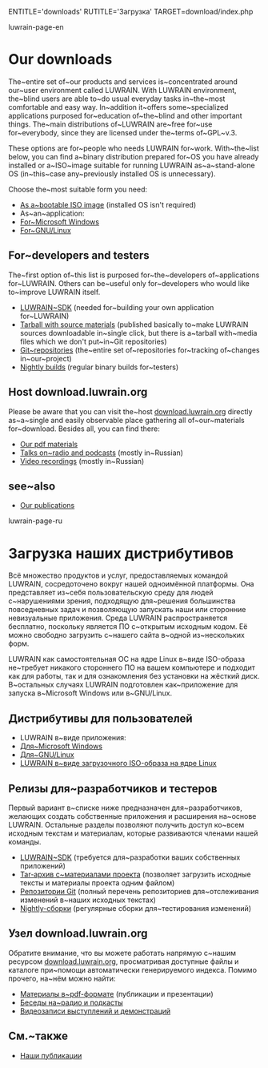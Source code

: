 
ENTITLE='downloads'
RUTITLE='Загрузка'
TARGET=download/index.php

luwrain-page-en

# Our downloads

The~entire set of~our products and services is~concentrated around our~user environment called LUWRAIN.
With LUWRAIN environment, the~blind users are able to~do usual  everyday tasks in~the~most comfortable and easy way.
In~addition it~offers some~specialized applications purposed for~education of~the~blind and other important things.
The~main distributions of~LUWRAIN are~free for~use for~everybody, since they are licensed under the~terms of~GPL~v.3.


These options are for~people who needs LUWRAIN for~work. 
With~the~list below, you can find a~binary distribution prepared for~OS you have already installed or 
a~ISO~image suitable for running LUWRAIN as~a~stand-alone OS (in~this~case any~previously installed OS is unnecessary).

Choose the~most suitable form you need:

* [As a~bootable ISO image](local:iso/) (installed OS isn't required)
* As~an~application:
 * [For~Microsoft Windows](local:windows/)
 * [For~GNU/Linux](local:linux/)

## For~developers and testers

The~first option of~this list is purposed for~the~developers
of~applications for~LUWRAIN.
Others can be~useful only for~developers who would like to~improve LUWRAIN itself.

* [LUWRAIN~SDK](local:sdk/) (needed for~building your own application for~LUWRAIN)
* [Tarball with source materials](local:tarball/) (published basically to~make LUWRAIN sources downloadable in~single click, but there is a~tarball with~media files which we don't put~in~Git repositories)
* [Git~repositories](local:git/) (the~entire set of~repositories for~tracking of~changes in~our~project)
* [Nightly builds](local:nightly/) (regular binary builds for~testers)

## Host download.luwrain.org

Please be aware that you can visit the~host [download.luwrain.org](http://download.luwrain.org) directly 
as~a~single and easily observable place gathering all of~our~materials for~download.
Besides all, you can find there:

* [Our pdf materials](http://download.luwrain.org/pdf/)
* [Talks on~radio and podcasts](http://download.luwrain.org/chats/) (mostly in~Russian)
* [Video recordings](http://download.luwrain.org/video/) (mostly in~Russian)

## see~also

* [Our publications](local:/community/publications/)

luwrain-page-ru

# Загрузка наших дистрибутивов

Всё множество продуктов и услуг, предоставляемых командой LUWRAIN, сосредоточено вокруг нашей одноимённой платформы.
Она представляет из~себя пользовательскую среду для людей с~нарушениями зрения, 
подходящую для~решения большинства повседневных  задач и
позволяющую запускать наши или сторонние невизуальные приложения. 
Среда LUWRAIN распространяется бесплатно, поскольку является ПО с~открытым исходным кодом. 
Её можно свободно загрузить с~нашего сайта в~одной из~нескольких форм.

LUWRAIN как самостоятельная ОС на ядре Linux в~виде ISO-образа не~требует никакого стороннего ПО на вашем компьютере  и подходит как для работы,
так и для ознакомления без установки на жёсткий диск.
В~остальных случаях LUWRAIN подготовлен как~приложение для запуска в~Microsoft Windows или в~GNU/Linux.

## Дистрибутивы для пользователей

* LUWRAIN в~виде приложения:
 * [Для~Microsoft Windows](local:windows/)
 * [Для~GNU/Linux](local:linux/)
* [LUWRAIN в~виде загрузочного ISO-образа на ядре Linux](local:iso/)

## Релизы для~разработчиков   и тестеров

Первый вариант в~списке ниже предназначен для~разработчиков,
желающих создать собственные приложения и расширения на~основе LUWRAIN.
Остальные разделы позволяют получить доступ ко~всем исходным текстам и материалам,
которые развиваются членами нашей команды.

* [LUWRAIN~SDK](local:sdk/) (требуется для~разработки ваших собственных приложений)
* [Tar-архив с~материалами проекта](local:tarball/) (позволяет загрузить исходные тексты и материалы проекта одним файлом)
* [Репозитории Git](local:git/) (полный перечень репозиториев для~отслеживания изменений в~наших исходных текстах)
* [Nightly-сборки](local:nightly/) (регулярные сборки для~тестирования изменений)

## Узел download.luwrain.org

Обратите внимание, что вы можете работать напрямую с~нашим ресурсом [download.luwrain.org](http://download.luwrain.org),
просматривая доступные файлы и каталоге при~помощи автоматически генерируемого индекса.
Помимо прочего, на~нём можно найти:

* [Материалы в~pdf-формате](http://download.luwrain.org/pdf/) (публикации и презентации)
* [Беседы на~радио и подкасты](http://download.luwrain.org/chats/)
* [Видеозаписи выступлений и демонстраций](http://download.luwrain.org/video/)

## См.~также

* [Наши публикации](local:/community/publications/)